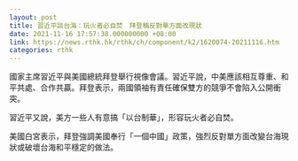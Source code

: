 ```yaml
---
layout: post
title: 習近平談台海：玩火者必自焚　拜登稱反對單方面改現狀
date: 2021-11-16 17:57:38.000000000 +08:00
link: https://news.rthk.hk/rthk/ch/component/k2/1620074-20211116.htm
categories: rthk
---
```


國家主席習近平與美國總統拜登舉行視像會議。習近平說，中美應該相互尊重、和平共處、合作共贏。拜登表示，兩國領袖有責任確保雙方的競爭不會陷入公開衝突。

習近平又說，美方一些人有意搞「以台制華」，形容玩火者必自焚。

美國白宮表示，拜登強調美國奉行「一個中國」政策，強烈反對單方面改變台海現狀或破壞台海和平穩定的做法。
